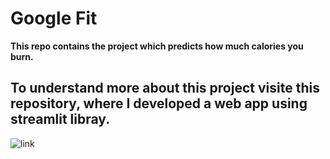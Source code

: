 # Google Fit

**This repo contains the project which predicts how much calories you burn.**

## To understand more about this project visite this repository, where I developed a web app using streamlit libray.
![link](https://github.com/RAHUL-KAD/GoogleFitApp)
